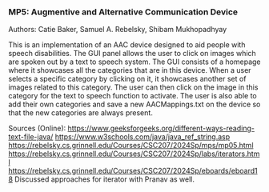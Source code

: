 ### MP5: Augmentive and Alternative Communication Device

Authors: Catie Baker, Samuel A. Rebelsky, Shibam Mukhopadhyay

This is an implementation of an AAC device designed to aid people with speech disabilities.
The GUI panel allows the user to click on images which are spoken out by a text to speech system.
The GUI consists of a homepage where it showcases all the categories that are in this device. When a user selects a specific category by clicking on it, it showcases another set of images related to this category. The user can then click on the image in this category for the text to speech function to activate. The user is also able to add their own categories and save a new AACMappings.txt on the device so that the new categories are always present.

Sources (Online):
https://www.geeksforgeeks.org/different-ways-reading-text-file-java/
https://www.w3schools.com/java/java_ref_string.asp
https://rebelsky.cs.grinnell.edu/Courses/CSC207/2024Sp/mps/mp05.html
https://rebelsky.cs.grinnell.edu/Courses/CSC207/2024Sp/labs/iterators.html
https://rebelsky.cs.grinnell.edu/Courses/CSC207/2024Sp/eboards/eboard18
Discussed approaches for iterator with Pranav as well.